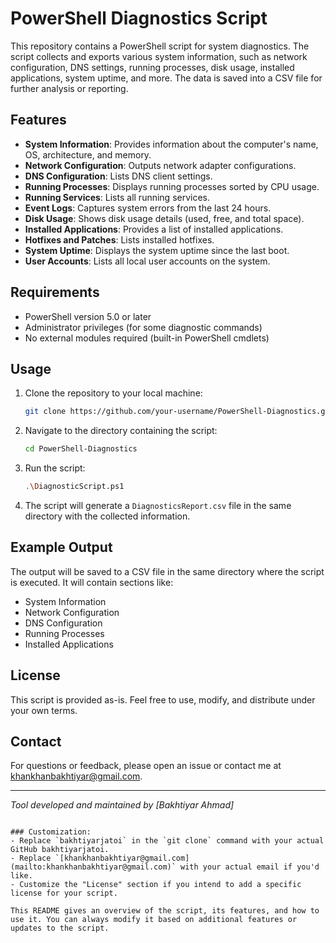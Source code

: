 # PowerShell Diagnostics Script

This repository contains a PowerShell script for system diagnostics. The script collects and exports various system information, such as network configuration, DNS settings, running processes, disk usage, installed applications, system uptime, and more. The data is saved into a CSV file for further analysis or reporting.

## Features

- **System Information**: Provides information about the computer's name, OS, architecture, and memory.
- **Network Configuration**: Outputs network adapter configurations.
- **DNS Configuration**: Lists DNS client settings.
- **Running Processes**: Displays running processes sorted by CPU usage.
- **Running Services**: Lists all running services.
- **Event Logs**: Captures system errors from the last 24 hours.
- **Disk Usage**: Shows disk usage details (used, free, and total space).
- **Installed Applications**: Provides a list of installed applications.
- **Hotfixes and Patches**: Lists installed hotfixes.
- **System Uptime**: Displays the system uptime since the last boot.
- **User Accounts**: Lists all local user accounts on the system.

## Requirements

- PowerShell version 5.0 or later
- Administrator privileges (for some diagnostic commands)
- No external modules required (built-in PowerShell cmdlets)

## Usage

1. Clone the repository to your local machine:
   ```bash
   git clone https://github.com/your-username/PowerShell-Diagnostics.git
   ```

2. Navigate to the directory containing the script:
   ```bash
   cd PowerShell-Diagnostics
   ```

3. Run the script:
   ```bash
   .\DiagnosticScript.ps1
   ```

4. The script will generate a `DiagnosticsReport.csv` file in the same directory with the collected information.

## Example Output

The output will be saved to a CSV file in the same directory where the script is executed. It will contain sections like:

- System Information
- Network Configuration
- DNS Configuration
- Running Processes
- Installed Applications

## License

This script is provided as-is. Feel free to use, modify, and distribute under your own terms.

## Contact

For questions or feedback, please open an issue or contact me at [khankhanbakhtiyar@gmail.com](mailto:khankhanbakhtiyar@gmail.com).

---

*Tool developed and maintained by [Bakhtiyar Ahmad]*

```

### Customization:
- Replace `bakhtiyarjatoi` in the `git clone` command with your actual GitHub bakhtiyarjatoi.
- Replace `[khankhanbakhtiyar@gmail.com](mailto:khankhanbakhtiyar@gmail.com)` with your actual email if you'd like.
- Customize the "License" section if you intend to add a specific license for your script.

This README gives an overview of the script, its features, and how to use it. You can always modify it based on additional features or updates to the script.
